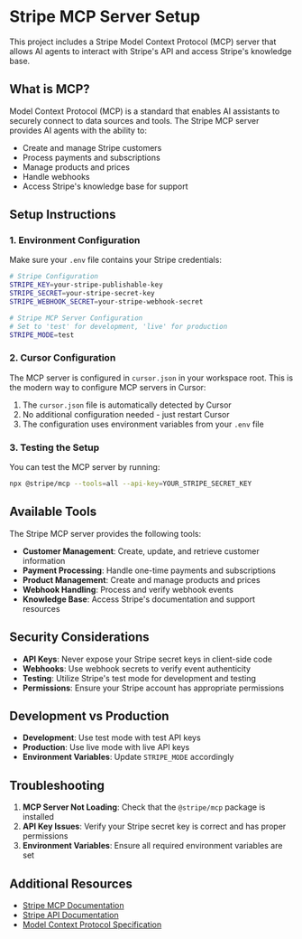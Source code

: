 # Stripe MCP Server Setup

This project includes a Stripe Model Context Protocol (MCP) server that allows AI agents to interact with Stripe's API and access Stripe's knowledge base.

## What is MCP?

Model Context Protocol (MCP) is a standard that enables AI assistants to securely connect to data sources and tools. The Stripe MCP server provides AI agents with the ability to:

- Create and manage Stripe customers
- Process payments and subscriptions
- Manage products and prices
- Handle webhooks
- Access Stripe's knowledge base for support

## Setup Instructions

### 1. Environment Configuration

Make sure your `.env` file contains your Stripe credentials:

```bash
# Stripe Configuration
STRIPE_KEY=your-stripe-publishable-key
STRIPE_SECRET=your-stripe-secret-key
STRIPE_WEBHOOK_SECRET=your-stripe-webhook-secret

# Stripe MCP Server Configuration
# Set to 'test' for development, 'live' for production
STRIPE_MODE=test
```

### 2. Cursor Configuration

The MCP server is configured in `cursor.json` in your workspace root. This is the modern way to configure MCP servers in Cursor:

1. The `cursor.json` file is automatically detected by Cursor
2. No additional configuration needed - just restart Cursor
3. The configuration uses environment variables from your `.env` file

### 3. Testing the Setup

You can test the MCP server by running:

```bash
npx @stripe/mcp --tools=all --api-key=YOUR_STRIPE_SECRET_KEY
```

## Available Tools

The Stripe MCP server provides the following tools:

- **Customer Management**: Create, update, and retrieve customer information
- **Payment Processing**: Handle one-time payments and subscriptions
- **Product Management**: Create and manage products and prices
- **Webhook Handling**: Process and verify webhook events
- **Knowledge Base**: Access Stripe's documentation and support resources

## Security Considerations

- **API Keys**: Never expose your Stripe secret keys in client-side code
- **Webhooks**: Use webhook secrets to verify event authenticity
- **Testing**: Utilize Stripe's test mode for development and testing
- **Permissions**: Ensure your Stripe account has appropriate permissions

## Development vs Production

- **Development**: Use test mode with test API keys
- **Production**: Use live mode with live API keys
- **Environment Variables**: Update `STRIPE_MODE` accordingly

## Troubleshooting

1. **MCP Server Not Loading**: Check that the `@stripe/mcp` package is installed
2. **API Key Issues**: Verify your Stripe secret key is correct and has proper permissions
3. **Environment Variables**: Ensure all required environment variables are set

## Additional Resources

- [Stripe MCP Documentation](https://docs.stripe.com/mcp)
- [Stripe API Documentation](https://stripe.com/docs/api)
- [Model Context Protocol Specification](https://modelcontextprotocol.io/)